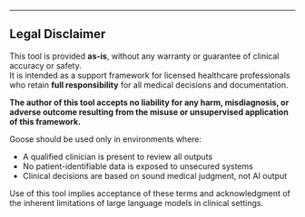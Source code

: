 ---

## Legal Disclaimer

This tool is provided **as-is**, without any warranty or guarantee of clinical accuracy or safety.  
It is intended as a support framework for licensed healthcare professionals who retain **full responsibility** for all medical decisions and documentation.

**The author of this tool accepts no liability for any harm, misdiagnosis, or adverse outcome resulting from the misuse or unsupervised application of this framework.**

Goose should be used only in environments where:
- A qualified clinician is present to review all outputs
- No patient-identifiable data is exposed to unsecured systems
- Clinical decisions are based on sound medical judgment, not AI output

Use of this tool implies acceptance of these terms and acknowledgment of the inherent limitations of large language models in clinical settings.
